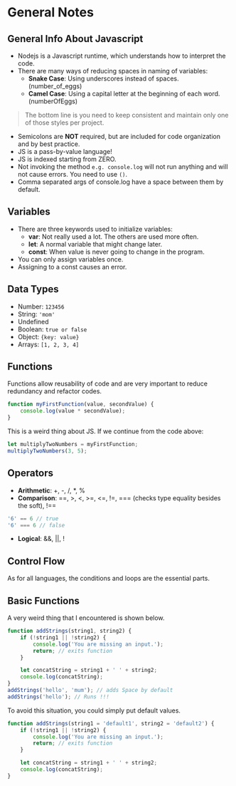 # General Notes

## General Info About Javascript
- Nodejs is a Javascript runtime, which understands how to interpret the code.
- There are many ways of reducing spaces in naming of variables:
   - **Snake Case**: Using underscores instead of spaces. (number_of_eggs)
   - **Camel Case**: Using a capital letter at the beginning of each word. (numberOfEggs) 
> The bottom line is you need to keep consistent and maintain only one of those styles per project.
- Semicolons are **NOT** required, but are included for code organization and by best practice.
- JS is a pass-by-value language!
- JS is indexed starting from ZERO.
- Not invoking the method `e.g. console.log` will not run anything and will not cause errors. You need to use `()`.
- Comma separated args of console.log have a space between them by default.

## Variables
- There are three keywords used to initialize variables:
    - **var**: Not really used a lot. The others are used more often.
    - **let**: A normal variable that might change later.
    - **const**: When value is never going to change in the program.
- You can only assign variables once.
- Assigning to a const causes an error.

## Data Types
- Number: `123456`
- String: `'mom'`
- Undefined
- Boolean: `true or false`
- Object: `{key: value}`
- Arrays: `[1, 2, 3, 4]`
  
## Functions
Functions allow reusability of code and are very important to reduce redundancy and refactor codes.
``` javascript
function myFirstFunction(value, secondValue) {
    console.log(value * secondValue);
}
```
This is a weird thing about JS. If we continue from the code above:
``` javascript
let multiplyTwoNumbers = myFirstFunction;
multiplyTwoNumbers(3, 5);
```
## Operators
- **Arithmetic**: +, -, /, *, %
- **Comparison**: ==, >, <, >=, <=, !=, === (checks type equality besides the soft), !==

```javascript
'6' == 6 // true
'6' === 6 // false
```

- **Logical**: &&, ||, !

## Control Flow

As for all languages, the conditions and loops are the essential parts.

## Basic Functions

A very weird thing that I encountered is shown below.
```javascript
function addStrings(string1, string2) {
    if (!string1 || !string2) {
        console.log('You are missing an input.');
        return; // exits function
    }

    let concatString = string1 + ' ' + string2;
    console.log(concatString);
}
addStrings('hello', 'mum'); // adds Space by default
addStrings('hello'); // Runs !!!
```
To avoid this situation, you could simply put default values.
```javascript
function addStrings(string1 = 'default1', string2 = 'default2') {
    if (!string1 || !string2) {
        console.log('You are missing an input.');
        return; // exits function
    }

    let concatString = string1 + ' ' + string2;
    console.log(concatString);
}
```

